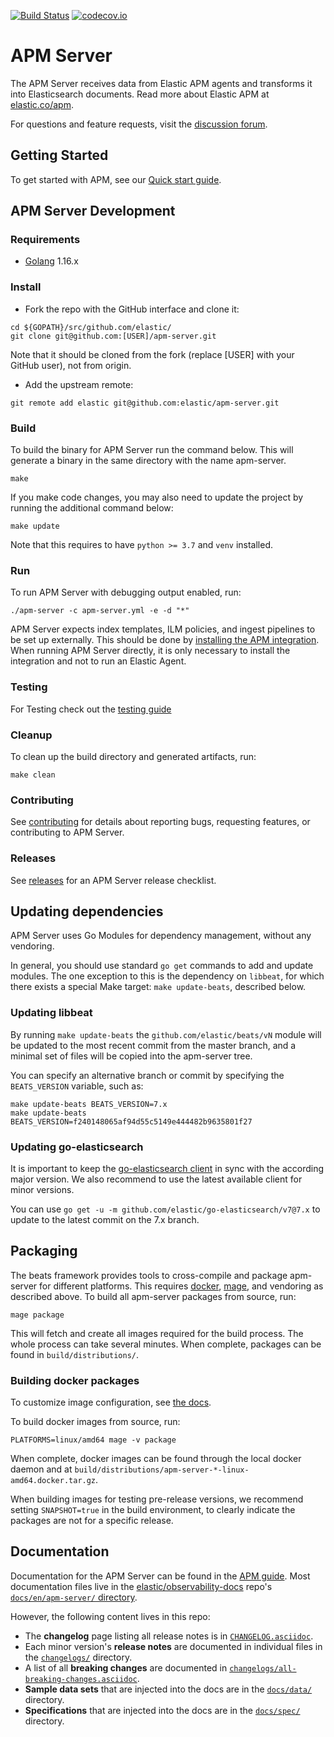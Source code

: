 [![Build Status](https://apm-ci.elastic.co/buildStatus/icon?job=apm-server/apm-server-mbp/master)](https://apm-ci.elastic.co/job/apm-server/job/apm-server-mbp/view/change-requests/job/master/)
[![codecov.io](https://codecov.io/github/elastic/apm-server/coverage.svg?branch=master)](https://codecov.io/github/elastic/apm-server?branch=master)

# APM Server

The APM Server receives data from Elastic APM agents and transforms it into Elasticsearch documents.
Read more about Elastic APM at [elastic.co/apm](https://www.elastic.co/apm).

For questions and feature requests, visit the [discussion forum](https://discuss.elastic.co/c/apm).

## Getting Started

To get started with APM, see our [Quick start guide](https://www.elastic.co/guide/en/apm/guide/current/apm-quick-start.html).

## APM Server Development

### Requirements

* [Golang](https://golang.org/dl/) 1.16.x

### Install

* Fork the repo with the GitHub interface and clone it:

```
cd ${GOPATH}/src/github.com/elastic/
git clone git@github.com:[USER]/apm-server.git
```

Note that it should be cloned from the fork (replace [USER] with your GitHub user), not from origin.

* Add the upstream remote:

```
git remote add elastic git@github.com:elastic/apm-server.git
```

### Build

To build the binary for APM Server run the command below. This will generate a binary
in the same directory with the name apm-server.

```
make
```

If you make code changes, you may also need to update the project by running the additional command below:

```
make update
```

Note that this requires to have `python >= 3.7` and `venv` installed.

### Run

To run APM Server with debugging output enabled, run:

```
./apm-server -c apm-server.yml -e -d "*"
```

APM Server expects index templates, ILM policies, and ingest pipelines to be set up externally.
This should be done by [installing the APM integration](https://www.elastic.co/guide/en/fleet/current/fleet-quick-start-traces.html#add-apm-integration).
When running APM Server directly, it is only necessary to install the integration and not to run an Elastic Agent.

### Testing

For Testing check out the [testing guide](TESTING.md)

### Cleanup

To clean up the build directory and generated artifacts, run:

```
make clean
```

### Contributing

See [contributing](CONTRIBUTING.md) for details about reporting bugs, requesting features,
or contributing to APM Server.

### Releases

See [releases](RELEASES.md) for an APM Server release checklist.

## Updating dependencies

APM Server uses Go Modules for dependency management, without any vendoring.

In general, you should use standard `go get` commands to add and update modules. The one exception to this
is the dependency on `libbeat`, for which there exists a special Make target: `make update-beats`, described
below.

### Updating libbeat

By running `make update-beats` the `github.com/elastic/beats/vN` module will be updated to the most recent
commit from the master branch, and a minimal set of files will be copied into the apm-server tree.

You can specify an alternative branch or commit by specifying the `BEATS_VERSION` variable, such as:

```
make update-beats BEATS_VERSION=7.x
make update-beats BEATS_VERSION=f240148065af94d55c5149e444482b9635801f27
```

### Updating go-elasticsearch

It is important to keep the [go-elasticsearch client](https://github.com/elastic/go-elasticsearch) in sync
with the according major version. We also recommend to use the latest available client for minor versions.

You can use `go get -u -m github.com/elastic/go-elasticsearch/v7@7.x` to update to the latest commit on the
7.x branch.

## Packaging

The beats framework provides tools to cross-compile and package apm-server for different platforms.
This requires [docker](https://www.docker.com/), [mage](magefile.org), and vendoring as described above.
To build all apm-server packages from source, run:

```
mage package
```

This will fetch and create all images required for the build process.
The whole process can take several minutes.
When complete, packages can be found in `build/distributions/`.

### Building docker packages

To customize image configuration, see [the docs](https://www.elastic.co/guide/en/apm/server/current/running-on-docker.html).

To build docker images from source, run:

```
PLATFORMS=linux/amd64 mage -v package
```

When complete, docker images can be found through the local docker daemon and at `build/distributions/apm-server-*-linux-amd64.docker.tar.gz`.

When building images for testing pre-release versions, we recommend setting `SNAPSHOT=true` in the build environment, to
 clearly indicate the packages are not for a specific release.

## Documentation

Documentation for the APM Server can be found in the [APM guide](https://www.elastic.co/guide/en/apm/guide/8.5/index.html). Most documentation files live in the [elastic/observability-docs](https://github.com/elastic/observability-docs) repo's [`docs/en/apm-server/` directory](https://github.com/elastic/observability-docs/tree/8.5/docs/en/apm-server).

However, the following content lives in this repo:

* The **changelog** page listing all release notes is in [`CHANGELOG.asciidoc`](/CHANGELOG.asciidoc).
* Each minor version's **release notes** are documented in individual files in the [`changelogs/`](/changelogs/) directory.
* A list of all **breaking changes** are documented in [`changelogs/all-breaking-changes.asciidoc`](/changelogs/all-breaking-changes.asciidoc).
* **Sample data sets** that are injected into the docs are in the [`docs/data/`](/docs/data/) directory.
* **Specifications** that are injected into the docs are in the [`docs/spec/`](/docs/spec/) directory.

